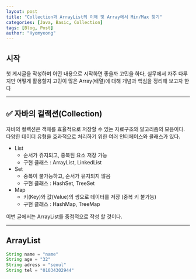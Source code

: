```yaml
---
layout: post
title: "Collection과 ArrayList의 이해 및 Array에서 Min/Max 찾기"
categories: [Java, Basic, Collection]
tags: [Blog, Post]
author: "Hyomyeong"
---
```


## 시작
첫 게시글을 작성하며 어떤 내용으로 시작하면 좋을까 고민을 하다, 실무에서 자주 다루지만 어떻게 활용할지 고민이 많은 Array(배열)에 대해 개념과 핵심을 정리해 보고자 한다

---
## ✅ 자바의 컬랙션(Collection)
자바의 컬렉션은 객체를 효율적으로 저장할 수 있는 자료구조와 알고리즘의 모음이다. 다양한 데이터 유형을 효과적으로 처리하기 위한 여러 인터페이스와 클래스가 있다.
- List
    - 순서가 쥬지되고, 중복된 요소 저장 가능
    - 구현 클래스 : ArrayList, LinkedList
- Set
    - 중복이 불가능하고, 순서가 유지되지 않음
    - 구현 클래스 : HashSet, TreeSet
- Map
    - 키(Key)와 값(Value)의 쌍으로 데이터를 저장 (중복 키 불가능)
    - 구현 클래스 : HashMap, TreeMap

이번 글에서는 ArrayList를 중점적으로 작성 할 것이다.

---
## ArrayList
``` java
String name = "name"
String age = "32"
String adress = "seoul"
String tel = "01034302944"
```
